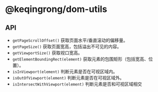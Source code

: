 # @keqingrong/dom-utils

## API

- `getPageScrollOffset()` 获取页面水平/垂直滚动的偏移量。
- `getPageSize()` 获取页面宽高，包括溢出不可见的内容。
- `getViewportSize()` 获取视口宽高。
- `getElementBoundingRect(element)` 获取元素的包围矩形（包括宽高、位置）。
- `isInViewport(element)` 判断元素是否在可视区域内。
- `isOutOfViewport(element)` 判断元素是否在可视区域外。
- `isIntersectWithViewport(element)` 判断元素是否和可视区域相交
